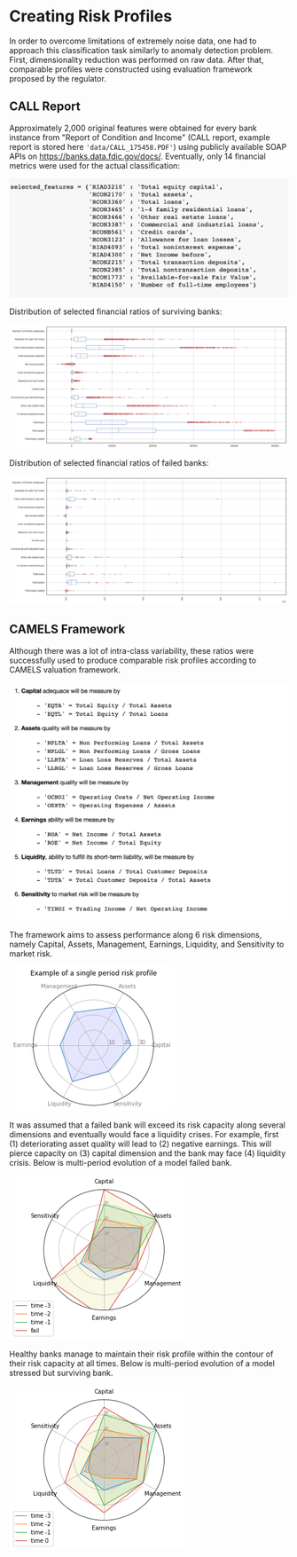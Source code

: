 # Creating Risk Profiles
In order to overcome limitations of extremely noise data, one had to approach this classification task similarly to anomaly detection problem. First, dimensionality reduction was performed on raw data. After that, comparable profiles were constructed using evaluation framework proposed by the regulator. 

## CALL Report
Approximately 2,000 original  features were obtained for every bank instance from "Report of Condition and Income" (CALL report, example report is stored here `'data/CALL_175458.PDF'`) using publicly available SOAP APIs on https://banks.data.fdic.gov/docs/. Eventually, only 14 financial metrics were used for the actual classification:

![](https://github.com/allaccountstaken/automl_v_hyperdrive/blob/main/plots/selected_financials.png)

Distribution of selected financial ratios of surviving banks:

![](https://github.com/allaccountstaken/automl_v_hyperdrive/blob/main/plots/strong_financials.png)

Distribution of selected financial ratios of failed banks:

![](https://github.com/allaccountstaken/automl_v_hyperdrive/blob/main/plots/weak_financials.png)

## CAMELS Framework
Although there was a lot of intra-class variability, these ratios were successfully used to produce comparable risk profiles according to CAMELS valuation framework. 

![](https://github.com/allaccountstaken/automl_v_hyperdrive/blob/main/plots/CAMELS_dimensions.png)

The framework aims to assess performance along 6 risk dimensions, namely Capital, Assets, Management, Earnings, Liquidity, and Sensitivity to market risk. 

![](https://github.com/allaccountstaken/automl_v_hyperdrive/blob/main/plots/single_CAMELS.png)

It was assumed that a failed bank will exceed its risk capacity along several dimensions and eventually would face a liquidity crises. For example, first (1) deteriorating asset quality will lead to (2) negative earnings. This will pierce capacity on (3) capital dimension and the bank may face (4) liquidity crisis. Below is multi-period evolution of a model failed bank.

![](https://github.com/allaccountstaken/automl_v_hyperdrive/blob/main/plots/weak_CAMELS.png)

Healthy banks manage to maintain their risk profile within the contour of their risk capacity at all times. Below is multi-period evolution of a model stressed but surviving bank.

![](https://github.com/allaccountstaken/automl_v_hyperdrive/blob/main/plots/strong_CAMELS.png)


